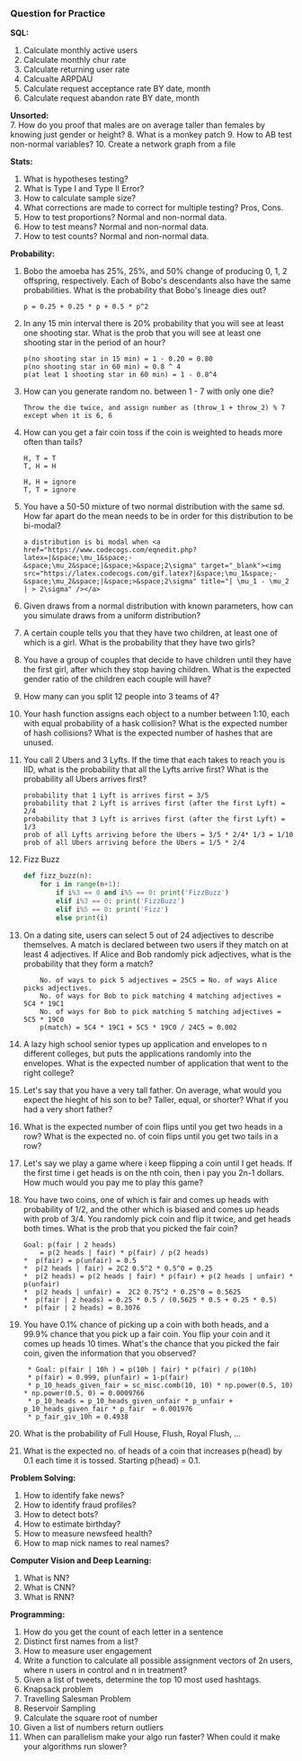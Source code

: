 
### Question for Practice
__SQL:__
1. Calculate monthly active users
2. Calculate monthly chur rate
3. Calculate returning user rate
4. Calcualte ARPDAU
5. Calculate request acceptance rate BY date, month
6. Calculate request abandon rate BY date, month

__Unsorted:__  
7. How do you proof that males are on average taller than females by knowing just gender or height?
8. What is a monkey patch
9. How to AB test non-normal variables?
10. Create a network graph from a file


__Stats:__
1. What is hypotheses testing?
2. What is Type I and Type II Error?
3. How to calculate sample size?
4. What corrections are made to correct for multiple testing? Pros, Cons. 
5. How to test proportions? Normal and non-normal data.
6. How to test means? Normal and non-normal data.
7. How to test counts? Normal and non-normal data.



__Probability:__
1. Bobo the amoeba has 25%, 25%, and 50% change of producing 0, 1, 2 offspring, respectively. Each of Bobo's descendants also have the same probabilities. What is the probability that Bobo's lineage dies out?
    ```
    p = 0.25 + 0.25 * p + 0.5 * p^2
    ```

2. In any 15 min interval there is 20% probability that you will see at least one shooting star. What is the prob that you will see at least one shooting star in the period of an hour?
    ```
    p(no shooting star in 15 min) = 1 - 0.20 = 0.80
    p(no shooting star in 60 min) = 0.8 ^ 4
    p(at leat 1 shooting star in 60 min) = 1 - 0.8^4
    ```
3. How can you generate random no. between 1 - 7 with only one die?
    ```
    Throw the die twice, and assign number as (throw_1 + throw_2) % 7
    except when it is 6, 6
    ```

4. How can you get a fair coin toss if the coin is weighted to heads more often than tails?
    ```
    H, T = T
    T, H = H
    
    H, H = ignore
    T, T = ignore
    ``` 

5. You have a 50-50 mixture of two normal distribution with the same sd. How far apart do the mean needs to be in order for this distribution to be bi-modal?
    ```text
    a distribution is bi modal when <a href="https://www.codecogs.com/eqnedit.php?latex=|&space;\mu_1&space;-&space;\mu_2&space;|&space;>&space;2\sigma" target="_blank"><img src="https://latex.codecogs.com/gif.latex?|&space;\mu_1&space;-&space;\mu_2&space;|&space;>&space;2\sigma" title="| \mu_1 - \mu_2 | > 2\sigma" /></a>
    ```    

6. Given draws from a normal distribution with known parameters, how can you simulate draws from a uniform distribution?

7. A certain couple tells you that they have two children, at least one of which is a girl. What is the probability that they have two girls?

8. You have a group of couples that decide to have children until they have the first girl, after which they stop having children. What is the expected gender ratio of the children each couple will have?

9. How many can you split 12 people into 3 teams of 4?

10. Your hash function assigns each object to a number between 1:10, each with equal probability of a hask collision? What is the expected number of hash collisions? What is the expected number of hashes that are unused. 

11. You call 2 Ubers and 3 Lyfts. If the time that each takes to reach you is IID, what is the probability that all the Lyfts arrive first? What is the probability all Ubers arrives first?
    ```
    probability that 1 Lyft is arrives first = 3/5
    probability that 2 Lyft is arrives first (after the first Lyft) = 2/4
    probability that 3 Lyft is arrives first (after the first Lyft) = 1/3
    prob of all Lyfts arriving before the Ubers = 3/5 * 2/4* 1/3 = 1/10
    prob of all Ubers arriving before the Ubers = 1/5 * 2/4
    ```

12. Fizz Buzz
    ```python
    def fizz_buzz(n): 
        for i in range(n+1):
            if i%3 == 0 and i%5 == 0: print('FizzBuzz')
            elif i%3 == 0: print('FizzBuzz')
            elif i%5 == 0: print('Fizz')
            else print(i)
    ```

13. On a dating site, users can select 5 out of 24 adjectives to describe themselves. A match is declared between two users if they match on at least 4 adjectives. If Alice and Bob randomly pick adjectives, what is the probability that they form a match?
    ```text
        No. of ways to pick 5 adjectives = 25C5 = No. of ways Alice picks adjectives.
        No. of ways for Bob to pick matching 4 matching adjectives = 5C4 * 19C1
        No. of ways for Bob to pick matching 5 matching adjectives = 5C5 * 19C0
        p(match) = 5C4 * 19C1 + 5C5 * 19C0 / 24C5 = 0.002 
    ```

14. A lazy high school senior types up application and envelopes to n different colleges, but puts the applications randomly into the envelopes. What is the expected number of application that went to the right college?

15. Let's say that you have a very tall father. On average, what would you expect the hieght of his son to be? Taller, equal, or shorter? What if you had a very short father?

16. What is the expected number of coin flips until you get two heads in a row? What is the expected no. of coin flips until you get two tails in a row?

17. Let's say we play a game where i keep flipping a coin until I get heads. If the first time i get heads is on the nth coin, then i pay you 2n-1 dollars. How much would you pay me to play this game?

18. You have two coins, one of which is fair and comes up heads with probability of 1/2, and the other which is biased and comes up heads with prob of 3/4. You randomly pick coin and flip it twice, and get heads both times. What is the prob that you picked the fair coin?
    ```
    Goal: p(fair | 2 heads)
        = p(2 heads | fair) * p(fair) / p(2 heads)
	*  p(fair) = p(unfair) = 0.5
	*  p(2 heads | fair) = 2C2 0.5^2 * 0.5^0 = 0.25
	*  p(2 heads) = p(2 heads | fair) * p(fair) + p(2 heads | unfair) * p(unfair) 
	*  p(2 heads | unfair) =  2C2 0.75^2 * 0.25^0 = 0.5625
	*  p(fair | 2 heads) = 0.25 * 0.5 / (0.5625 * 0.5 + 0.25 * 0.5)
	*  p(fair | 2 heads) = 0.3076
    ```
    
19. You have 0.1% chance of picking up a coin with both heads, and a 99.9% chance that you pick up a fair coin. You flip your coin and it comes up heads 10 times. What's the chance that you picked the fair coin, given the information that you observed?
    ```
	 * Goal: p(fair | 10h ) = p(10h | fair) * p(fair) / p(10h)
	 * p(fair) = 0.999, p(unfair) = 1-p(fair)
	 * p_10_heads_given_fair = sc_misc.comb(10, 10) * np.power(0.5, 10) * np.power(0.5, 0) = 0.0009766
	 * p_10_heads = p_10_heads_given_unfair * p_unfair + p_10_heads_given_fair * p_fair  = 0.001976
	 * p_fair_giv_10h = 0.4938
    ```

20. What is the probability of Full House, Flush, Royal Flush, ... 
21. What is the expected no. of heads of a coin that increases p(head) by 0.1 each time it is tossed. Starting p(head) = 0.1.

__Problem Solving:__
1. How to identify fake news?
2. How to identify fraud profiles?
3. How to detect bots?
4. How to estimate birthday?
5. How to measure newsfeed health?
6. How to map nick names to real names?


__Computer Vision and Deep Learning:__
1. What is NN?
2. What is CNN?
3. What is RNN?

__Programming:__
1. How do you get the count of each letter in a sentence
2. Distinct first names from a list?
3. How to measure user engagement
4. Write a function to calculate all possible assignment vectors of 2n users, where n users in control and n in treatment?
5. Given a list of tweets, determine the top 10 most used hashtags. 
6. Knapsack problem
7. Travelling Salesman Problem
8. Reservoir Sampling
9. Calculate the square root of number
10. Given a list of numbers return outliers
11. When can parallelism make your algo run faster? When could it make your algorithms run slower?











